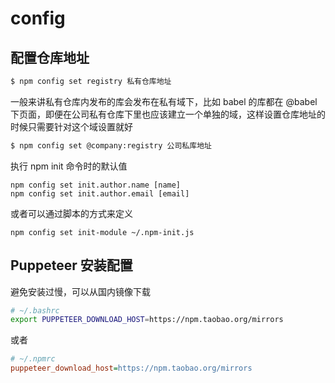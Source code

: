 # config

## 配置仓库地址

```bash
$ npm config set registry 私有仓库地址
```

一般来讲私有仓库内发布的库会发布在私有域下，比如 babel 的库都在 @babel 下页面，即便在公司私有仓库下里也应该建立一个单独的域，这样设置仓库地址的时候只需要针对这个域设置就好

```bash
$ npm config set @company:registry 公司私库地址
```



执行 npm init 命令时的默认值

```
npm config set init.author.name [name]
npm config set init.author.email [email]
```

或者可以通过脚本的方式来定义

```
npm config set init-module ~/.npm-init.js
```











## Puppeteer 安装配置

避免安装过慢，可以从国内镜像下载

```bash
# ~/.bashrc
export PUPPETEER_DOWNLOAD_HOST=https://npm.taobao.org/mirrors
```

或者

```ini
# ~/.npmrc
puppeteer_download_host=https://npm.taobao.org/mirrors
```

